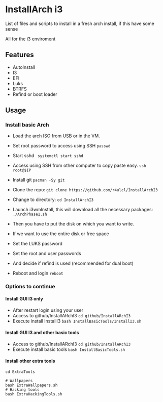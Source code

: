 # InstallArch i3

List of files and scripts to install in a fresh arch install, if this have some sense

All for the i3 enviroment

## Features
- AutoInstall
- I3
- EFI
- Luks
- BTRFS
- Refind or boot loader

## Usage

### Install basic Arch

- Load the arch ISO from USB or in the VM. 

- Set root password to access using SSH ``` passwd ```

- Start sshd ``` systemctl start sshd```

- Access using SSH from other computer to copy paste easy. ``` ssh root@$IP ```

- Install git ``` pacman -Sy git ```

- Clone the repo: ``` git clone https://github.com/r4ulcl/InstallArchI3 ```

- Change to directory: ``` cd InstallArchI3 ```

- Launch i3wmInstall, this will download all the necessary packages: ``` ./ArchPhase1.sh ```

- Then you have to put the disk on which you want to write.

- If we want to use the entire disk or free space

- Set the LUKS password

- Set the root and user passwords

- And decide if refind is used (recommended for dual boot)

- Reboot and login ``` reboot ```


### Options to continue

#### Install GUI I3 only

- After restart login using your user
- Access to github/InstallARchI3 ``` cd github/InstallARchI3 ```
- Execute install InstallI3 ``` bash InstallBasicTools/InstallI3.sh ```


#### Install GUI I3 and other basic tools

- Access to github/InstallARchI3 ``` cd github/InstallARchI3 ```
- Execute install basic tools ``` bash InstallBasicTools.sh ```

#### Install other extra tools

```
cd ExtraTools

# Wallpapers
bash ExtraWallpapers.sh
# Hacking tools
bash ExtraHackingTools.sh


```